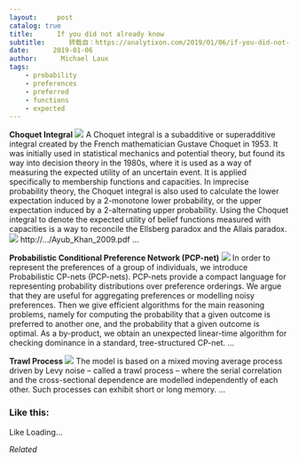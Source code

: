 ```yaml
---
layout:     post
catalog: true
title:      If you did not already know
subtitle:      转载自：https://analytixon.com/2019/01/06/if-you-did-not-already-know-601/
date:      2019-01-06
author:      Michael Laux
tags:
    - probability
    - preferences
    - preferred
    - functions
    - expected
---
```


**Choquet Integral** ![](https://aboutdataanalytics.files.wordpress.com/2015/01/google.png?w=529)
A Choquet integral is a subadditive or superadditive integral created by the French mathematician Gustave Choquet in 1953. It was initially used in statistical mechanics and potential theory, but found its way into decision theory in the 1980s, where it is used as a way of measuring the expected utility of an uncertain event. It is applied specifically to membership functions and capacities. In imprecise probability theory, the Choquet integral is also used to calculate the lower expectation induced by a 2-monotone lower probability, or the upper expectation induced by a 2-alternating upper probability. Using the Choquet integral to denote the expected utility of belief functions measured with capacities is a way to reconcile the Ellsberg paradox and the Allais paradox.![](https://aboutdataanalytics.files.wordpress.com/2015/04/link.png?w=529)
 http://…/Ayub_Khan_2009.pdf … 

**Probabilistic Conditional Preference Network (PCP-net)** ![](https://aboutdataanalytics.files.wordpress.com/2015/01/google.png?w=529)
In order to represent the preferences of a group of individuals, we introduce Probabilistic CP-nets (PCP-nets). PCP-nets provide a compact language for representing probability distributions over preference orderings. We argue that they are useful for aggregating preferences or modelling noisy preferences. Then we give efficient algorithms for the main reasoning problems, namely for computing the probability that a given outcome is preferred to another one, and the probability that a given outcome is optimal. As a by-product, we obtain an unexpected linear-time algorithm for checking dominance in a standard, tree-structured CP-net. … 

**Trawl Process** ![](https://aboutdataanalytics.files.wordpress.com/2015/01/google.png?w=529)
The model is based on a mixed moving average process driven by Levy noise – called a trawl process – where the serial correlation and the cross-sectional dependence are modelled independently of each other. Such processes can exhibit short or long memory. … 





### Like this:

Like Loading...


*Related*

